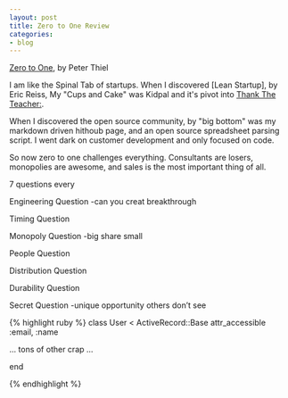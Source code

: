 ```yaml
---
layout: post
title: Zero to One Review
categories:
- blog
---
```


[Zero to One](http://www.foundersfund.com), by Peter Thiel

I am like the Spinal Tab of startups. When I discovered [Lean Startup], by Eric Reiss, My "Cups and Cake" was Kidpal and it's pivot into [Thank The Teacher:](thanktheteacher.html).

When I discovered the open source community, by "big bottom" was my markdown driven hithoub page, and an open source spreadsheet parsing script. I went dark on customer development and only focused on code.

So now zero to one challenges everything. Consultants are losers, monopolies are awesome, and sales is the most important thing of all. 




7 questions every

Engineering Question
 -can you creat breakthrough

Timing Question

Monopoly Question
 -big share small 

People Question

Distribution Question

Durability Question

Secret Question
 -unique opportunity others don’t see





{% highlight ruby %}
class User < ActiveRecord::Base
  attr_accessible :email, :name

  ... tons of other crap ...

end

{% endhighlight %}